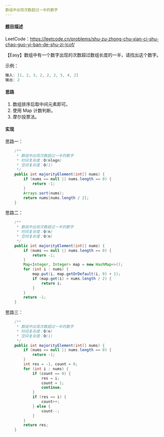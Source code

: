 ```yaml
---
数组中出现次数超过一半的数字
---
```


#### 题目描述

LeetCode：https://leetcode.cn/problems/shu-zu-zhong-chu-xian-ci-shu-chao-guo-yi-ban-de-shu-zi-lcof/

【Easy】数组中有一个数字出现的次数超过数组长度的一半，请找出这个数字。

示例：

```java
输入: [1, 2, 3, 2, 2, 2, 5, 4, 2]
输出: 2
```

#### 思路

1. 数组排序后取中间元素即可。
2. 使用 Map 计数判断。
3. 摩尔投票法。

#### 实现

思路一：

```java
    /**
     * 数组中出现次数超过一半的数字
     * 时间复杂度：O(nlogn)
     * 空间复杂度：O(1)
     */
    public int majorityElement(int[] nums) {
        if (nums == null || nums.length == 0) {
            return -1;
        }
        Arrays.sort(nums);
        return nums[nums.length / 2];
    }
```

思路二：

```java
    /**
     * 数组中出现次数超过一半的数字
     * 时间复杂度：O(n)
     * 空间复杂度：O(n)
     */
    public int majorityElement(int[] nums) {
        if (nums == null || nums.length == 0) {
            return -1;
        }
        Map<Integer, Integer> map = new HashMap<>();
        for (int i : nums) {
            map.put(i, map.getOrDefault(i, 0) + 1);
            if (map.get(i) > nums.length / 2) {
                return i;
            }
        }
        return -1;
    }
```

思路三：

```java
    /**
     * 数组中出现次数超过一半的数字
     * 时间复杂度：O(n)
     * 空间复杂度：O(1)
     */
    public int majorityElement(int[] nums) {
        if (nums == null || nums.length == 0) {
            return -1;
        }
        int res = -1, count = 0;
        for (int i : nums) {
            if (count == 0) {
                res = i;
                count = 1;
                continue;
            }
            if (res == i) {
                count++;
            } else {
                count--;
            }
        }
        return res;
    }
```

